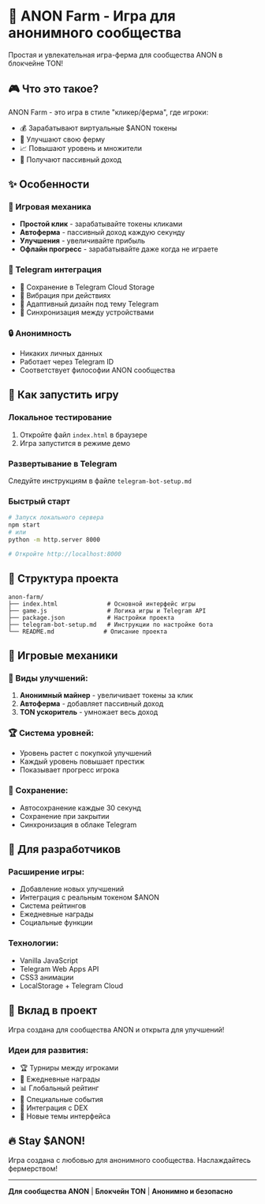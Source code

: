 # 🚀 ANON Farm - Игра для анонимного сообщества

Простая и увлекательная игра-ферма для сообщества ANON в блокчейне TON! 

## 🎮 Что это такое?

ANON Farm - это игра в стиле "кликер/ферма", где игроки:
- 💰 Зарабатывают виртуальные $ANON токены
- 🔄 Улучшают свою ферму
- 📈 Повышают уровень и множители
- 🔮 Получают пассивный доход

## ✨ Особенности

### 🎯 Игровая механика
- **Простой клик** - зарабатывайте токены кликами
- **Автоферма** - пассивный доход каждую секунду  
- **Улучшения** - увеличивайте прибыль
- **Офлайн прогресс** - зарабатывайте даже когда не играете

### 📱 Telegram интеграция
- 💾 Сохранение в Telegram Cloud Storage
- 📳 Вибрация при действиях
- 🎨 Адаптивный дизайн под тему Telegram
- 🔄 Синхронизация между устройствами

### 🔒 Анонимность
- Никаких личных данных
- Работает через Telegram ID
- Соответствует философии ANON сообщества

## 🚀 Как запустить игру

### Локальное тестирование
1. Откройте файл `index.html` в браузере
2. Игра запустится в режиме демо

### Развертывание в Telegram
Следуйте инструкциям в файле `telegram-bot-setup.md`

### Быстрый старт
```bash
# Запуск локального сервера
npm start
# или
python -m http.server 8000

# Откройте http://localhost:8000
```

## 📁 Структура проекта

```
anon-farm/
├── index.html              # Основной интерфейс игры
├── game.js                 # Логика игры и Telegram API
├── package.json            # Настройки проекта
├── telegram-bot-setup.md   # Инструкции по настройке бота
└── README.md              # Описание проекта
```

## 🎯 Игровые механики

### 💎 Виды улучшений:
1. **Анонимный майнер** - увеличивает токены за клик
2. **Автоферма** - добавляет пассивный доход
3. **TON ускоритель** - умножает весь доход

### 🏆 Система уровней:
- Уровень растет с покупкой улучшений
- Каждый уровень повышает престиж
- Показывает прогресс игрока

### 💾 Сохранение:
- Автосохранение каждые 30 секунд
- Сохранение при закрытии
- Синхронизация в облаке Telegram

## 🔧 Для разработчиков

### Расширение игры:
- Добавление новых улучшений
- Интеграция с реальным токеном $ANON
- Система рейтингов
- Ежедневные награды
- Социальные функции

### Технологии:
- Vanilla JavaScript
- Telegram Web Apps API
- CSS3 анимации
- LocalStorage + Telegram Cloud

## 🤝 Вклад в проект

Игра создана для сообщества ANON и открыта для улучшений!

### Идеи для развития:
- 🏆 Турниры между игроками
- 🎁 Ежедневные награды  
- 📊 Глобальный рейтинг
- 🎪 Специальные события
- 💱 Интеграция с DEX
- 🎨 Новые темы интерфейса

## 🔥 Stay $ANON!

Игра создана с любовью для анонимного сообщества. Наслаждайтесь фермерством! 

---

**Для сообщества ANON** | **Блокчейн TON** | **Анонимно и безопасно**